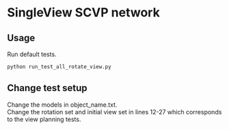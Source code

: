 # SingleView SCVP network
## Usage
Run default tests.  
```bash
python run_test_all_rotate_view.py
```
## Change test setup
Change the models in object_name.txt.  
Change the rotation set and initial view set in lines 12-27 which corresponds to the view planning tests.  